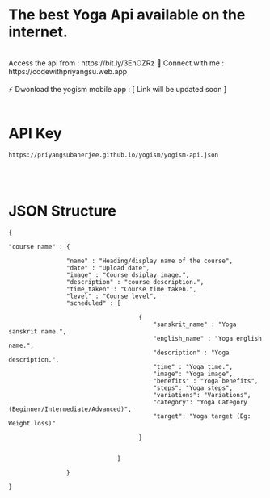 # The best Yoga Api available on the internet.
<br>
Access the api from : https://bit.ly/3EnOZRz
🔗 Connect with me : https://codewithpriyangsu.web.app <br><br>
⚡️ Dwonload the yogism mobile app : [ Link will be updated soon ] <br><br>

# API Key

    https://priyangsubanerjee.github.io/yogism/yogism-api.json
    


<br>
<br>

# JSON Structure

    {

    "course name" : {

                    "name" : "Heading/display name of the course",
                    "date" : "Upload date",
                    "image" : "Course dsiplay image.",
                    "description" : "course description.",
                    "time_taken" : "Course time taken.",
                    "level" : "Course level",
                    "scheduled" : [

                                        {
                                            "sanskrit_name" : "Yoga sanskrit name.",
                                            "english_name" : "Yoga english name.",
                                            "description" : "Yoga description.",
                                            "time" : "Yoga time.",
                                            "image": "Yoga image",
                                            "benefits" : "Yoga benefits",
                                            "steps": "Yoga steps",
                                            "variations": "Variations",
                                            "category": "Yoga Category (Beginner/Intermediate/Advanced)",
                                            "target": "Yoga target (Eg: Weight loss)"

                                        }


                                  ]

                    }

    }
